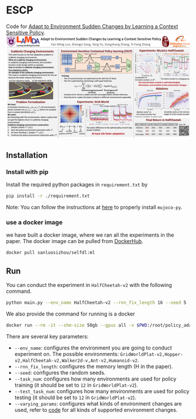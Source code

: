 # ESCP
Code for [Adapt to Environment Sudden Changes by Learning a Context Sensitive Policy](https://www.aaai.org/AAAI22Papers/AAAI-6573.LuoF.pdf).
![image](assets/poster.jpg)
## Installation
### Install with pip
Install the required python packages in `requirement.txt` by
```bash
pip install -r ./requirement.txt
```
Note: You can follow the instructions at [here](https://github.com/openai/mujoco-py) to properly install `mujoco-py`.

### use a docker image
we have built  a docker image, where we ran all the experiments in the paper. The docker image can be pulled from [DockerHub](https://hub.docker.com/repository/docker/sanluosizhou/selfdl).
```bash
docker pull sanluosizhou/selfdl:ml
```
## Run

You can conduct the experiment in `HalfCheetah-v2` with the following command.
```bash
python main.py --env_name HalfCheetah-v2 --rnn_fix_length 16 --seed 5  --task_num 40 --max_iter_num 2000 --varying_params  gravity  --test_task_num 40 --ep_dim 2 --name_suffix RMDM  --use_rmdm  --stop_pg_for_ep  --bottle_neck
```

We also provide the command for running is a docker
```bash
docker run --rm -it --shm-size 50gb --gpus all -v $PWD:/root/policy_adaptation sanluosizhou/selfdl:ml -c "cd /root/policy_adaptation && python main.py --env_name HalfCheetah-v2 --rnn_fix_length 16 --seed 5  --task_num 40 --max_iter_num 2000 --varying_params  gravity  --test_task_num 40 --ep_dim 2 --name_suffix RMDM  --use_rmdm  --stop_pg_for_ep  --bottle_neck"
```

There are several key parameters:
- `--env_name`: configures the environment you are going to conduct experiment on. The possible environments: `GridWorldPlat-v2,Hopper-v2,HalfCheetah-v2,Walker2d-v,Ant-v2,Humanoid-v2`.
- `--rnn_fix_length`: configures the memory length (H in the paper). 
- `--seed`: configures the random seeds.
- `--task_num`: configures how many environments are used for policy training (it should be set to `12` in `GridWorldPlat-v2`).
- `--test_task_num`: configures how many environments are used for policy testing (it should be set to `12` in `GridWorldPlat-v2`).
- `--varying_params`: configures what kinds of environment changes are used, refer to [code](envs/nonstationary_env.py) for all kinds of supported environment changes.